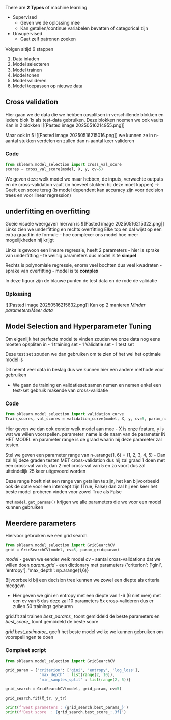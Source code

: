 There are **2 Types** of machine learning 
- Supervised
	- Geven we de oplossing mee 
	- Kan getallen/continue variabelen bevatten of categorical zijn
- Unsupervised
	- Gaat zelf patronen zoeken

Volgen altijd 6 stappen
1. Data inladen
2. Model selecteren
3. Model trainen
4. Model tonen
5. Model valideren
6. Model toepassen op nieuwe data

## Cross validation
Hier gaan we de data die we hebben opsplitsen in verschillende blokken en iedere blok 1x als test-data gebruiken.  Deze blokken noemen we ook vaults
Kan in 2 blokken
![[Pasted image 20250516214955.png]]

Maar ook in 5
![[Pasted image 20250516215016.png]]
we kunnen ze in n-aantal stukken verdelen en zullen dan n-aantal keer valideren

### Code
```python
from sklearn.model_selection import cross_val_score
scores = cross_val_score(model, X, y, cv=5)
```

We geven deze welk model we maar hebben, de inputs, verwachte outputs en de cross-validation vault (in hoeveel stukken hij deze moet kappen)
-> Geeft een score terug (is model dependent kan accuracy zijn voor decision trees en voor linear regression)

## underfitting en overfitting
Goeie visuele weergaven hiervan is
![[Pasted image 20250516215322.png]]
Links zien we underfitting en rechts overfitting
Elke top en dal wijst op een extra graad in de formule - hoe complexer ons model hoe meer mogelijkheden hij krijgt

Links is gewoon een lineare regressie, heeft 2 parameters - hier is sprake van underfitting - te weinig parameters dus model is te **simpel**

Rechts is polynomiale regressie, enorm veel bochten dus veel kwadraten - sprake van overfitting - model is te **complex**

In deze figuur zijn de blauwe punten de test data en de rode de validatie 

### Oplossing
![[Pasted image 20250516215632.png]]
Kan op 2 manieren *Minder parameters*/*Meer data*

## Model Selection and Hyperparameter Tuning
Om eigenlijk het perfecte model te vinden zouden we onze data nog eens moeten opspliten in - 1 training set - 1 Validatie set - 1 test set

Deze test set zouden we dan gebruiken om te zien of het wel het optimale model is

Dit neemt veel data in beslag dus we kunnen hier een andere methode voor gebruiken
- We gaan de training en validatieset samen nemen en nemen enkel een test-set gebruik makende van cross-validatie
### Code
```python
from sklearn.model_selection import validation_curve
Train_scores, val_scores = validation_curve(model, X, y, cv=5, param_name, param_range)
```

Hier geven we dan ook eender welk model aan mee - X is onze feature, y is wat we willen voorspellen. parameter_name is de naam van de parameter IN HET MODEL en parameter range is de graad waarin hij deze parameter zal testen. 

Stel we geven een parameter range van n-.arange(1, 6) = (1, 2, 3, 4, 5) - Dan zal hij deze graden testen MET cross-validation dus hij zal graad 1 doen met een cross-val van 5, dan 2 met cross-val van 5 en zo voort dus zal uiteindelijk 25 keer uitgevoerd worden

Deze range hoeft niet een range van getallen te zijn, het kan bijvoorbeeld ook de optie voor een intercept zijn (True, False) dan zal hij een keer het beste model proberen vinden voor zowel True als False

met `model.get_params()` krijgen we alle parameters die we voor een model kunnen gebruiken

## Meerdere parameters
Hiervoor gebruiken we een grid search

```python
from sklearn.model_selection import GridSearchCV
grid = GridSearchCV(model, cv=5, param_grid=param)
```

*model* - geven we eender welk model
*cv* - aantal cross-validations dat we willen doen
*param_grid* - een dictionary met parameters {'criterion': \['gini', 'entropy'], 'max_depth': np.arange(1,6)} 

Bijvoorbeeld bij een decision tree kunnen we zowel een diepte als criteria meegevn
- Hier geven we gini en entropy met een diepte van 1-6 (6 niet mee) met een cv van 5 dus deze zal 10 parameters 5x cross-valideren dus er zullen 50 trainings gebeuren

grid.fit zal trainen *best_params_* toont gemiddeld de beste parameters en *best_score_* toont gemiddeld de beste score

*grid.best_estimator_* geeft het beste model welke we kunnen gebruiken om voorspellingen te doen

### Compleet script
```python
from sklearn.model_selection import GridSearchCV

grid_param = {'criterion': ['gini', 'entropy', 'log_loss'],
			   'max_depth' : list(range(2, 10)),
			   'min_samples_split' : list(range(2, 5))}

grid_search = GridSearchCV(model, grid_param, cv=5)

grid_search.fit(X_tr, y_tr)

print(f'Best parameters : {grid_search.best_params_}') 
print(f'Best score  : {grid_search.best_score_:.3f}')
```